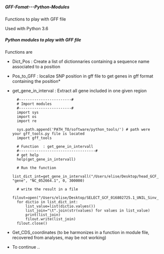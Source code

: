 ##### GFF-Fomat---Python-Modules
Functions to play with GFF file

Used with Python 3.6

##### Python modules to play with GFF file
Functions are

- Dict_Pos : Create a list of dictionnaries containing a sequence name associated to a position
- Pos_to_GFF : localize SNP position in gff file to get genes in gff format containing the position*
- get_gene_in_interval : Extract all gene included in one given region

        #------------------------#
        # Import modules
        #------------------------#
        import sys
        import os
        import re
        
        sys.path.append('PATH_TO/software/python_tools/') # path were your gff_tools.py file is located
        import gff_tools
        
        # Function  : get_gene_in_intervall
        #-----------------------------------#
        # get help
        help(get_gene_in_intervall)
        
        # Run the function
        list_dict_int=get_gene_in_intervall("/Users/elise/Desktop/head_GCF_016802725.1_UNIL_Sinv_3.0_genomic.gff", "gene", "NC_052664.1", 0, 300000)
        
        # write the result in a file
        filout=open("/Users/elise/Desktop/SELECT_GCF_016802725.1_UNIL_Sinv_3.0_genomic.gff",'w')
        for dictio in list_dict_int:
            list_value=list(dictio.values())
            list_join="\t".join(str(values) for values in list_value)
            print(list_join)
            filout.write(list_join)
        filout.close()
    
- Get_CDS_coordinates (to be harmonizes in a function in module file, recovered from analyses, may be not working)

- To continue ..
